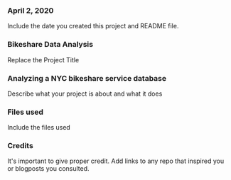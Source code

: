 ### April 2, 2020
Include the date you created this project and README file.

### Bikeshare Data Analysis
Replace the Project Title

### Analyzing a NYC bikeshare service database
Describe what your project is about and what it does

### Files used
Include the files used

### Credits
It's important to give proper credit. Add links to any repo that inspired you or blogposts you consulted.

